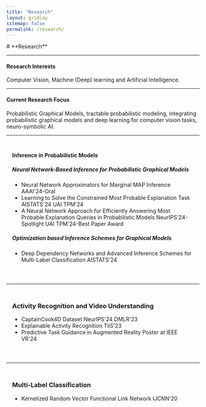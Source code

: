 ```yaml
---
title: "Research"
layout: gridlay
sitemap: false
permalink: /research/
---
```


<style>
.jumbotron{
    padding:3%;
    padding-bottom:10px;
    padding-top:10px;
    margin-top:10px;
    margin-bottom:30px;
}
</style>
<link rel="stylesheet" href="{{ '/assets/css/responsive.css' | relative_url }}">
# **Research**

---

#### **Research Interests**

Computer Vision, Machine (Deep) learning and Artificial Intelligence.

---
#### **Current Research Focus**

Probabilistic Graphical Models, tractable probabilistic modeling, integrating probabilistic graphical models and deep learning for computer vision tasks, neuro-symbolic AI.

---

<div class="jumbotron">

#### **Inference in Probabilistic Models**

<div class="research-area">

##### Neural Network-Based Inference for Probabilistic Graphical Models

- Neural Network Approximators for Marginal MAP Inference <span class="badge bg-success">AAAI'24-Oral</span>
- Learning to Solve the Constrained Most Probable Explanation Task <span class="badge bg-warning">AISTATS'24</span> <span class="badge bg-warning">UAI TPM'24</span>
- A Neural Network Approach for Efficiently Answering Most Probable Explanation Queries in Probabilistic Models <span class="badge bg-success">NeurIPS'24-Spotlight</span> <span class="badge bg-success">UAI TPM'24-Best Paper Award</span>

</div>
<div class="research-area">

##### Optimization based Inference Schemes for Graphical Models

- Deep Dependency Networks and Advanced Inference Schemes for Multi-Label Classification <span class="badge bg-warning">AISTATS'24</span>

</div>
</div>

---

<div class="jumbotron">

### Activity Recognition and Video Understanding

<div class="research-area">


- CaptainCook4D Dataset <span class="badge bg-warning">NeurIPS'24</span> <span class="badge bg-warning">DMLR'23</span>
- Explainable Activity Recognition <span class="badge bg-warning">TiiS'23</span>
- Predictive Task Guidance in Augmented Reality <span class="badge bg-warning">Poster at IEEE VR'24</span>

</div>
</div>

---

<div class="jumbotron">

### Multi-Label Classification
<div class="research-area">


- Kernelized Random Vector Functional Link Network <span class="badge bg-warning">IJCNN'20</span>
</div>
</div>
